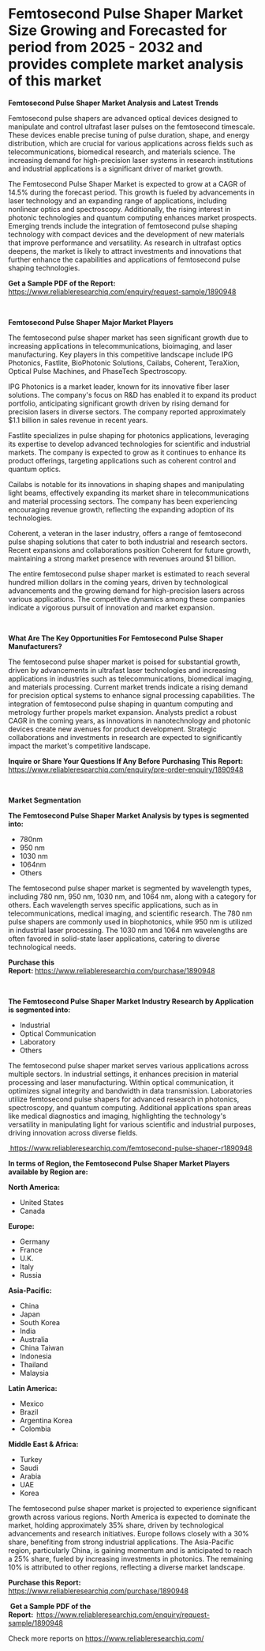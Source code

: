 <p><h1>Femtosecond Pulse Shaper Market Size Growing and Forecasted for period from 2025 - 2032 and provides complete market analysis of this market</h1></p><p><strong>Femtosecond Pulse Shaper Market Analysis and Latest Trends</strong></p>
<p><p>Femtosecond pulse shapers are advanced optical devices designed to manipulate and control ultrafast laser pulses on the femtosecond timescale. These devices enable precise tuning of pulse duration, shape, and energy distribution, which are crucial for various applications across fields such as telecommunications, biomedical research, and materials science. The increasing demand for high-precision laser systems in research institutions and industrial applications is a significant driver of market growth.</p><p>The Femtosecond Pulse Shaper Market is expected to grow at a CAGR of 14.5% during the forecast period. This growth is fueled by advancements in laser technology and an expanding range of applications, including nonlinear optics and spectroscopy. Additionally, the rising interest in photonic technologies and quantum computing enhances market prospects. Emerging trends include the integration of femtosecond pulse shaping technology with compact devices and the development of new materials that improve performance and versatility. As research in ultrafast optics deepens, the market is likely to attract investments and innovations that further enhance the capabilities and applications of femtosecond pulse shaping technologies.</p></p>
<p><strong>Get a Sample PDF of the Report:&nbsp;</strong> <a href="https://www.reliableresearchiq.com/enquiry/request-sample/1890948?utm_campaign=3200&utm_medium=2&utm_source=Github&utm_content=ia&utm_term=11042025&utm_id=femtosecond-pulse-shaper">https://www.reliableresearchiq.com/enquiry/request-sample/1890948</a></p>
<p>&nbsp;</p>
<p><strong>Femtosecond Pulse Shaper Major Market Players</strong></p>
<p><p>The femtosecond pulse shaper market has seen significant growth due to increasing applications in telecommunications, bioimaging, and laser manufacturing. Key players in this competitive landscape include IPG Photonics, Fastlite, BioPhotonic Solutions, Cailabs, Coherent, TeraXion, Optical Pulse Machines, and PhaseTech Spectroscopy.</p><p>IPG Photonics is a market leader, known for its innovative fiber laser solutions. The company's focus on R&D has enabled it to expand its product portfolio, anticipating significant growth driven by rising demand for precision lasers in diverse sectors. The company reported approximately $1.1 billion in sales revenue in recent years.</p><p>Fastlite specializes in pulse shaping for photonics applications, leveraging its expertise to develop advanced technologies for scientific and industrial markets. The company is expected to grow as it continues to enhance its product offerings, targeting applications such as coherent control and quantum optics.</p><p>Cailabs is notable for its innovations in shaping shapes and manipulating light beams, effectively expanding its market share in telecommunications and material processing sectors. The company has been experiencing encouraging revenue growth, reflecting the expanding adoption of its technologies.</p><p>Coherent, a veteran in the laser industry, offers a range of femtosecond pulse shaping solutions that cater to both industrial and research sectors. Recent expansions and collaborations position Coherent for future growth, maintaining a strong market presence with revenues around $1 billion.</p><p>The entire femtosecond pulse shaper market is estimated to reach several hundred million dollars in the coming years, driven by technological advancements and the growing demand for high-precision lasers across various applications. The competitive dynamics among these companies indicate a vigorous pursuit of innovation and market expansion.</p></p>
<p>&nbsp;</p>
<p><strong>What Are The Key Opportunities For Femtosecond Pulse Shaper Manufacturers?</strong></p>
<p><p>The femtosecond pulse shaper market is poised for substantial growth, driven by advancements in ultrafast laser technologies and increasing applications in industries such as telecommunications, biomedical imaging, and materials processing. Current market trends indicate a rising demand for precision optical systems to enhance signal processing capabilities. The integration of femtosecond pulse shaping in quantum computing and metrology further propels market expansion. Analysts predict a robust CAGR in the coming years, as innovations in nanotechnology and photonic devices create new avenues for product development. Strategic collaborations and investments in research are expected to significantly impact the market's competitive landscape.</p></p>
<p><strong>Inquire or Share Your Questions If Any Before Purchasing This Report:</strong> <a href="https://www.reliableresearchiq.com/enquiry/pre-order-enquiry/1890948?utm_campaign=3200&utm_medium=2&utm_source=Github&utm_content=ia&utm_term=11042025&utm_id=femtosecond-pulse-shaper">https://www.reliableresearchiq.com/enquiry/pre-order-enquiry/1890948</a></p>
<p>&nbsp;</p>
<p><strong>Market Segmentation</strong></p>
<p><strong>The Femtosecond Pulse Shaper Market Analysis by types is segmented into:</strong></p>
<p><ul><li>780nm</li><li>950 nm</li><li>1030 nm</li><li>1064nm</li><li>Others</li></ul></p>
<p><p>The femtosecond pulse shaper market is segmented by wavelength types, including 780 nm, 950 nm, 1030 nm, and 1064 nm, along with a category for others. Each wavelength serves specific applications, such as in telecommunications, medical imaging, and scientific research. The 780 nm pulse shapers are commonly used in biophotonics, while 950 nm is utilized in industrial laser processing. The 1030 nm and 1064 nm wavelengths are often favored in solid-state laser applications, catering to diverse technological needs.</p></p>
<p><strong>Purchase this Report:&nbsp;</strong><a href="https://www.reliableresearchiq.com/purchase/1890948?utm_campaign=3200&utm_medium=2&utm_source=Github&utm_content=ia&utm_term=11042025&utm_id=femtosecond-pulse-shaper">https://www.reliableresearchiq.com/purchase/1890948</a></p>
<p>&nbsp;</p>
<p><strong>The Femtosecond Pulse Shaper Market Industry Research by Application is segmented into:</strong></p>
<p><ul><li>Industrial</li><li>Optical Communication</li><li>Laboratory</li><li>Others</li></ul></p>
<p><p>The femtosecond pulse shaper market serves various applications across multiple sectors. In industrial settings, it enhances precision in material processing and laser manufacturing. Within optical communication, it optimizes signal integrity and bandwidth in data transmission. Laboratories utilize femtosecond pulse shapers for advanced research in photonics, spectroscopy, and quantum computing. Additional applications span areas like medical diagnostics and imaging, highlighting the technology's versatility in manipulating light for various scientific and industrial purposes, driving innovation across diverse fields.</p></p>
<p><a href="https://www.reliableresearchiq.com/femtosecond-pulse-shaper-r1890948?utm_campaign=3200&utm_medium=2&utm_source=Github&utm_content=ia&utm_term=11042025&utm_id=femtosecond-pulse-shaper">&nbsp;https://www.reliableresearchiq.com/femtosecond-pulse-shaper-r1890948</a></p>
<p><strong>In terms of Region, the Femtosecond Pulse Shaper Market Players available by Region are:</strong></p>
<p>
    <p> <strong> North America: </strong>
        <ul>
            <li>United States</li>
            <li>Canada</li>
        </ul>
        </p> 
    <p> <strong> Europe: </strong>
        <ul>
            <li>Germany</li>
            <li>France</li>
            <li>U.K.</li>
            <li>Italy</li>
            <li>Russia</li>
        </ul>
        </p> 
    <p> <strong> Asia-Pacific: </strong>
        <ul>
            <li>China</li>
            <li>Japan</li>
            <li>South Korea</li>
            <li>India</li>
            <li>Australia</li>
            <li>China Taiwan</li>
            <li>Indonesia</li>
            <li>Thailand</li>
            <li>Malaysia</li>
        </ul>
        </p> 
    <p> <strong> Latin America: </strong>
        <ul>
            <li>Mexico</li>
            <li>Brazil</li>
            <li>Argentina Korea</li>
            <li>Colombia</li>
        </ul>
        </p> 
    <p> <strong> Middle East & Africa: </strong>
        <ul>
            <li>Turkey</li>
            <li>Saudi</li>
            <li>Arabia</li>
            <li>UAE</li>
            <li>Korea</li>
        </ul>
    </p>
    </p>
<p><p>The femtosecond pulse shaper market is projected to experience significant growth across various regions. North America is expected to dominate the market, holding approximately 35% share, driven by technological advancements and research initiatives. Europe follows closely with a 30% share, benefiting from strong industrial applications. The Asia-Pacific region, particularly China, is gaining momentum and is anticipated to reach a 25% share, fueled by increasing investments in photonics. The remaining 10% is attributed to other regions, reflecting a diverse market landscape.</p></p>
<p><strong>Purchase this Report: </strong><a href="https://www.reliableresearchiq.com/purchase/1890948?utm_campaign=3200&utm_medium=2&utm_source=Github&utm_content=ia&utm_term=11042025&utm_id=femtosecond-pulse-shaper">https://www.reliableresearchiq.com/purchase/1890948</a></p>
<p>&nbsp;<strong>Get a Sample PDF of the Report:&nbsp;&nbsp;</strong><a href="https://www.reliableresearchiq.com/enquiry/request-sample/1890948?utm_campaign=3200&utm_medium=2&utm_source=Github&utm_content=ia&utm_term=11042025&utm_id=femtosecond-pulse-shaper">https://www.reliableresearchiq.com/enquiry/request-sample/1890948</a></p>
<p><strong></strong></p>
<p>Check more reports on <a href="https://www.reliableresearchiq.com/?utm_campaign=3200&utm_medium=2&utm_source=Github&utm_content=ia&utm_term=11042025&utm_id=femtosecond-pulse-shaper">https://www.reliableresearchiq.com/</a></p>